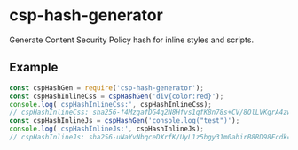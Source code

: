 # csp-hash-generator
Generate Content Security Policy hash for inline styles and scripts.

## Example

```js
const cspHashGen = require('csp-hash-generator');
const cspHashInlineCss = cspHashGen('div{color:red}');
console.log('cspHashInlineCss:', cspHashInlineCss);
// cspHashInlineCss: sha256-f4MzgafDG4q2N8Hfvs1qfK8n78s+CV/8OlLVKgrA4zw=
const cspHashInlineJs = cspHashGen('console.log("test")');
console.log('cspHashInlineJs:', cspHashInlineJs);
// cspHashInlineJs: sha256-uNaYvNbqceDXrfK/UyL1z5bgy31m0ahirB8RD98Fcdk=
```

